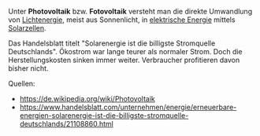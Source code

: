 Unter **Photovoltaik** bzw. **Fotovoltaik** versteht man die direkte Umwandlung von [Lichtenergie](https://de.wikipedia.org/wiki/Lichtenergie), meist aus Sonnenlicht, in [elektrische Energie](https://de.wikipedia.org/wiki/Elektrische_Energie) mittels [Solarzellen](https://de.wikipedia.org/wiki/Solarzelle).

Das Handelsblatt titelt "Solarenergie ist die billigste Stromquelle Deutschlands". Ökostrom war lange teurer als normaler Strom. Doch die Herstellungskosten sinken immer weiter. Verbraucher profitieren davon bisher nicht. 

Quellen: 

* https://de.wikipedia.org/wiki/Photovoltaik
* https://www.handelsblatt.com/unternehmen/energie/erneuerbare-energien-solarenergie-ist-die-billigste-stromquelle-deutschlands/21108860.html